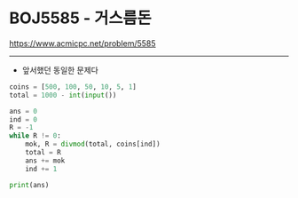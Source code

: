 # BOJ5585 - 거스름돈

https://www.acmicpc.net/problem/5585

---

- 앞서했던 동일한 문제다

```python
coins = [500, 100, 50, 10, 5, 1]
total = 1000 - int(input())

ans = 0
ind = 0
R = -1
while R != 0:
    mok, R = divmod(total, coins[ind])
    total = R
    ans += mok
    ind += 1

print(ans)
```

